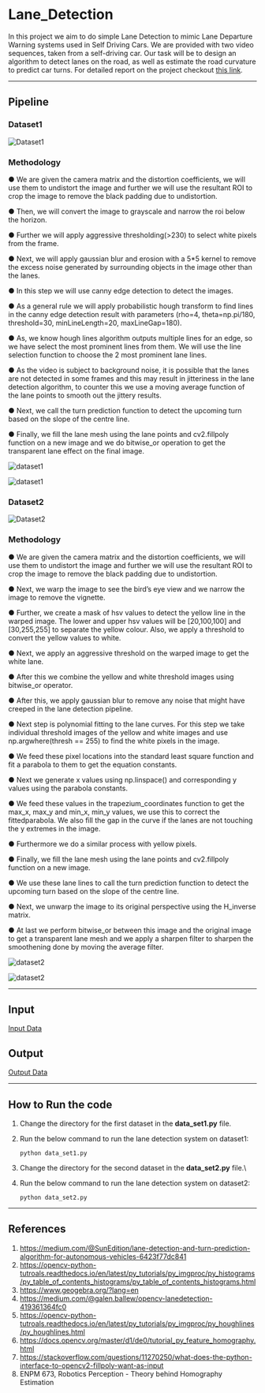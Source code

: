 # Lane_Detection
In this project we aim to do simple Lane Detection to mimic Lane Departure
Warning systems used in Self Driving Cars. We are provided with two video
sequences, taken from a self-driving car. Our task will be to design an
algorithm to detect lanes on the road, as well as estimate the road curvature
to predict car turns. For detailed report on the project checkout [this link](https://github.com/savnani5/Lane_Detection/blob/main/Documentation/ENPM673-%20PROJ2.pdf).

---
## Pipeline

### Dataset1

![Dataset1](git_gifs/vid1.gif)

### Methodology
● We are given the camera matrix and the distortion coefficients, we will use
them to undistort the image and further we will use the resultant ROI to
crop the image to remove the black padding due to undistortion.

● Then, we will convert the image to grayscale and narrow the roi below the
horizon.

● Further we will apply aggressive thresholding(>230) to select white pixels
from the frame.

● Next, we will apply gaussian blur and erosion with a 5*5 kernel to remove
the excess noise generated by surrounding objects in the image other than
the lanes.

● In this step we will use canny edge detection to detect the images.

● As a general rule we will apply probabilistic hough transform to find lines
in the canny edge detection result with parameters (rho=4, theta=np.pi/180,
threshold=30, minLineLength=20, maxLineGap=180).

● As, we know hough lines algorithm outputs multiple lines for an edge, so
we have select the most prominent lines from them. We will use the line
selection function to choose the 2 most prominent lane lines.

● As the video is subject to background noise, it is possible that the lanes are
not detected in some frames and this may result in jitteriness in the lane
detection algorithm, to counter this we use a moving average function of
the lane points to smooth out the jittery results.

● Next, we call the turn prediction function to detect the upcoming turn
based on the slope of the centre line.

● Finally, we fill the lane mesh using the lane points and cv2.fillpoly function
on a new image and we do bitwise_or operation to get the transparent lane
effect on the final image.

![dataset1](git_gifs/img1.png)

![dataset1](git_gifs/img2.png)

### Dataset2

![Dataset2](git_gifs/vid3.gif)

### Methodology
● We are given the camera matrix and the distortion coefficients, we will use
them to undistort the image and further we will use the resultant ROI to
crop the image to remove the black padding due to undistortion.

● Next, we warp the image to see the bird’s eye view and we narrow the
image to remove the vignette.

● Further, we create a mask of hsv values to detect the yellow line in the
warped image. The lower and upper hsv values will be [20,100,100] and
[30,255,255] to separate the yellow colour. Also, we apply a threshold to
convert the yellow values to white.

● Next, we apply an aggressive threshold on the warped image to get the
white lane.

● After this we combine the yellow and white threshold images using
bitwise_or operator.

● After this, we apply gaussian blur to remove any noise that might have
creeped in the lane detection pipeline.

● Next step is polynomial fitting to the lane curves. For this step we take
individual threshold images of the yellow and white images and use
np.argwhere(thresh == 255) to find the white pixels in the image.

● We feed these pixel locations into the standard least square function and fit
a parabola to them to get the equation constants.

● Next we generate x values using np.linspace() and corresponding y values
using the parabola constants.

● We feed these values in the trapezium_coordinates function to get the
max_x, max_y and min_x, min_y values, we use this to correct the fittedparabola. We also fill the gap in the curve if the lanes are not touching the
y extremes in the image.

● Furthermore we do a similar process with yellow pixels.

● Finally, we fill the lane mesh using the lane points and cv2.fillpoly function
on a new image.

● We use these lane lines to call the turn prediction function to detect the
upcoming turn based on the slope of the centre line.

● Next, we unwarp the image to its original perspective using the H_inverse
matrix.

● At last we perform bitwise_or between this image and the original image to
get a transparent lane mesh and we apply a sharpen filter to sharpen the
smoothening done by moving the average filter.

![dataset2](git_gifs/img3.png)

![dataset2](git_gifs/img4.png)


---
## Input

[Input Data](https://drive.google.com/drive/folders/1r7ys7pS1fXXc7j13srBmU1pmoKM9wfr7?usp=sharing)

## Output

[Output Data](https://drive.google.com/drive/folders/1WzawWiSORhTyJsOCJmoqT7XxZU8T_e9s?usp=sharing)

---

## How to Run the code
1) Change the directory for the first dataset in the **data_set1.py** file.
2) Run the below command to run the lane detection system on dataset1:

    ```python data_set1.py```
    
3) Change the directory for the second dataset in the **data_set2.py** file.\
4) Run the below command to run the lane detection system on dataset2:
    
    ```python data_set2.py```
---

## References
1) https://medium.com/@SunEdition/lane-detection-and-turn-prediction-algorithm-for-autonomous-vehicles-6423f77dc841
2) https://opencv-python-tutroals.readthedocs.io/en/latest/py_tutorials/py_imgproc/py_histograms/py_table_of_contents_histograms/py_table_of_contents_histograms.html
3) https://www.geogebra.org/?lang=en
4) https://medium.com/@galen.ballew/opencv-lanedetection-419361364fc0
5) https://opencv-python-tutroals.readthedocs.io/en/latest/py_tutorials/py_imgproc/py_houghlines/py_houghlines.html
6) https://docs.opencv.org/master/d1/de0/tutorial_py_feature_homography.html
7) https://stackoverflow.com/questions/11270250/what-does-the-python-interface-to-opencv2-fillpoly-want-as-input
8) ENPM 673, Robotics Perception - Theory behind Homography Estimation

